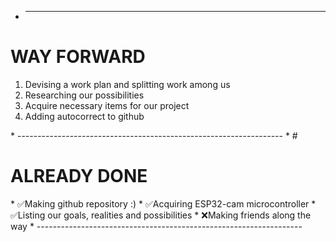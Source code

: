 * -------------------------------------------------------------------
# <h1>WAY FORWARD</h1>	
<ol>
 <li> Devising a work plan and splitting work among us </li>
 <li> Researching our possibilities </li>
 <li> Acquire necessary items for our project </li>
 <li> Adding autocorrect to github </li>
</ol>
* ------------------------------------------------------------------
* # <h1>ALREADY DONE</h1>
* ✅Making github repository :)
* ✅Acquiring ESP32-cam microcontroller
* ✅Listing our goals, realities and possibilities
* ❌Making friends along the way
* ------------------------------------------------------------------
